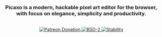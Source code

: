 <div align="center">
  <h3>
    Picaxo is a modern, hackable pixel art editor for the browser, with focus on elegance, simplicity and productivity.
  </h3>
</div>

<br/>

<div align="center">
  <a href="#">
    <img src="https://img.shields.io/badge/Patreon-Donate-E6461A.svg?style=flat-square" alt="Patreon Donation" />
  </a>
  <a href="https://github.com/maierfelix/picaxo/blob/master/LICENSE">
    <img src="https://img.shields.io/badge/BSD2-License-blue.svg?style=flat-square" alt="BSD-2" />
  </a>
  <a href="https://nodejs.org/api/documentation.html#documentation_stability_index">
    <img src="https://img.shields.io/badge/stability-unstable-orange.svg?style=flat-square" alt="Stability" />
  </a>
</div>